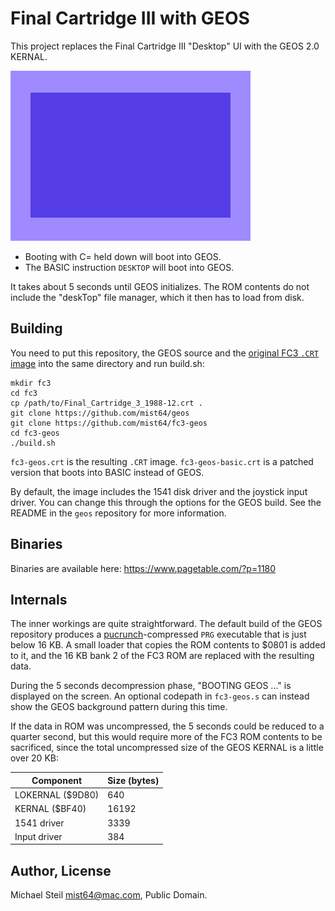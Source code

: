 # Final Cartridge III with GEOS

This project replaces the Final Cartridge III "Desktop" UI with the GEOS 2.0 KERNAL.

![](fc3-geos.gif)

* Booting with C= held down will boot into GEOS.
* The BASIC instruction `DESKTOP` will boot into GEOS.

It takes about 5 seconds until GEOS initializes. The ROM contents do not include the "deskTop" file manager, which it then has to load from disk.

## Building

You need to put this repository, the GEOS source and the [original FC3 `.CRT` image](http://ar.c64.org/wiki/Final_Cartridge) into the same directory and run build.sh:

	mkdir fc3
	cd fc3
	cp /path/to/Final_Cartridge_3_1988-12.crt .
	git clone https://github.com/mist64/geos
	git clone https://github.com/mist64/fc3-geos
	cd fc3-geos
	./build.sh

`fc3-geos.crt` is the resulting `.CRT` image. `fc3-geos-basic.crt` is a patched version that boots into BASIC instead of GEOS.

By default, the image includes the 1541 disk driver and the joystick input driver. You can change this through the options for the GEOS build. See the README in the `geos` repository for more information.

## Binaries

Binaries are available here: https://www.pagetable.com/?p=1180

## Internals

The inner workings are quite straightforward. The default build of the GEOS repository produces a [pucrunch](https://github.com/mist64/pucrunch)-compressed `PRG` executable that is just below 16 KB. A small loader that copies the ROM contents to $0801 is added to it, and the 16 KB bank 2 of the FC3 ROM are replaced with the resulting data.

During the 5 seconds decompression phase, "BOOTING GEOS ..." is displayed on the screen. An optional codepath in `fc3-geos.s` can instead show the GEOS background pattern during this time.

If the data in ROM was uncompressed, the 5 seconds could be reduced to a quarter second, but this would require more of the FC3 ROM contents to be sacrificed, since the total uncompressed size of the GEOS KERNAL is a little over 20 KB:

| Component        | Size (bytes) |
|------------------|--------------|
| LOKERNAL ($9D80) | 640          |
| KERNAL ($BF40)   | 16192        |
| 1541 driver      | 3339         |
| Input driver     | 384          |

## Author, License

Michael Steil <mist64@mac.com>, Public Domain.

